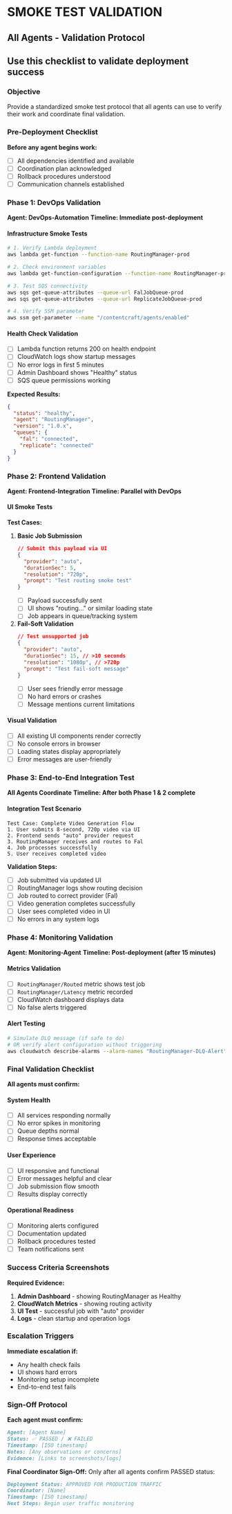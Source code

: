# SMOKE TEST VALIDATION
## All Agents - Validation Protocol
## Use this checklist to validate deployment success

### Objective
Provide a standardized smoke test protocol that all agents can use to verify their work and coordinate final validation.

### Pre-Deployment Checklist
**Before any agent begins work:**
- [ ] All dependencies identified and available
- [ ] Coordination plan acknowledged
- [ ] Rollback procedures understood
- [ ] Communication channels established

### Phase 1: DevOps Validation
**Agent: DevOps-Automation**
**Timeline: Immediate post-deployment**

#### Infrastructure Smoke Tests
```bash
# 1. Verify Lambda deployment
aws lambda get-function --function-name RoutingManager-prod

# 2. Check environment variables
aws lambda get-function-configuration --function-name RoutingManager-prod | jq '.Environment.Variables'

# 3. Test SQS connectivity
aws sqs get-queue-attributes --queue-url FalJobQueue-prod
aws sqs get-queue-attributes --queue-url ReplicateJobQueue-prod

# 4. Verify SSM parameter
aws ssm get-parameter --name "/contentcraft/agents/enabled"
```

#### Health Check Validation
- [ ] Lambda function returns 200 on health endpoint
- [ ] CloudWatch logs show startup messages
- [ ] No error logs in first 5 minutes
- [ ] Admin Dashboard shows "Healthy" status
- [ ] SQS queue permissions working

**Expected Results:**
```json
{
  "status": "healthy",
  "agent": "RoutingManager",
  "version": "1.0.x",
  "queues": {
    "fal": "connected",
    "replicate": "connected"
  }
}
```

### Phase 2: Frontend Validation
**Agent: Frontend-Integration**
**Timeline: Parallel with DevOps**

#### UI Smoke Tests
**Test Cases:**
1. **Basic Job Submission**
   ```json
   // Submit this payload via UI
   {
     "provider": "auto",
     "durationSec": 5,
     "resolution": "720p",
     "prompt": "Test routing smoke test"
   }
   ```
   - [ ] Payload successfully sent
   - [ ] UI shows "routing..." or similar loading state
   - [ ] Job appears in queue/tracking system

2. **Fail-Soft Validation**
   ```json
   // Test unsupported job
   {
     "provider": "auto", 
     "durationSec": 15, // >10 seconds
     "resolution": "1080p", // >720p
     "prompt": "Test fail-soft message"
   }
   ```
   - [ ] User sees friendly error message
   - [ ] No hard errors or crashes
   - [ ] Message mentions current limitations

#### Visual Validation
- [ ] All existing UI components render correctly
- [ ] No console errors in browser
- [ ] Loading states display appropriately
- [ ] Error messages are user-friendly

### Phase 3: End-to-End Integration Test
**All Agents Coordinate**
**Timeline: After both Phase 1 & 2 complete**

#### Integration Test Scenario
```
Test Case: Complete Video Generation Flow
1. User submits 8-second, 720p video via UI
2. Frontend sends "auto" provider request
3. RoutingManager receives and routes to Fal
4. Job processes successfully
5. User receives completed video
```

**Validation Steps:**
- [ ] Job submitted via updated UI
- [ ] RoutingManager logs show routing decision
- [ ] Job routed to correct provider (Fal)
- [ ] Video generation completes successfully
- [ ] User sees completed video in UI
- [ ] No errors in any system logs

### Phase 4: Monitoring Validation
**Agent: Monitoring-Agent**
**Timeline: Post-deployment (after 15 minutes)**

#### Metrics Validation
- [ ] `RoutingManager/Routed` metric shows test job
- [ ] `RoutingManager/Latency` metric recorded
- [ ] CloudWatch dashboard displays data
- [ ] No false alerts triggered

#### Alert Testing
```bash
# Simulate DLQ message (if safe to do)
# OR verify alert configuration without triggering
aws cloudwatch describe-alarms --alarm-names "RoutingManager-DLQ-Alert"
```

### Final Validation Checklist
**All agents must confirm:**

#### System Health
- [ ] All services responding normally
- [ ] No error spikes in monitoring
- [ ] Queue depths normal
- [ ] Response times acceptable

#### User Experience
- [ ] UI responsive and functional
- [ ] Error messages helpful and clear
- [ ] Job submission flow smooth
- [ ] Results display correctly

#### Operational Readiness
- [ ] Monitoring alerts configured
- [ ] Documentation updated
- [ ] Rollback procedures tested
- [ ] Team notifications sent

### Success Criteria Screenshots
**Required Evidence:**
1. **Admin Dashboard** - showing RoutingManager as Healthy
2. **CloudWatch Metrics** - showing routing activity
3. **UI Test** - successful job with "auto" provider
4. **Logs** - clean startup and operation logs

### Escalation Triggers
**Immediate escalation if:**
- Any health check fails
- UI shows hard errors
- Monitoring setup incomplete
- End-to-end test fails

### Sign-Off Protocol
**Each agent must confirm:**
```markdown
Agent: [Agent Name]
Status: ✅ PASSED / ❌ FAILED
Timestamp: [ISO timestamp]
Notes: [Any observations or concerns]
Evidence: [Links to screenshots/logs]
```

**Final Coordinator Sign-Off:**
Only after all agents confirm PASSED status:
```markdown
Deployment Status: APPROVED FOR PRODUCTION TRAFFIC
Coordinator: [Name]
Timestamp: [ISO timestamp]
Next Steps: Begin user traffic monitoring
``` 